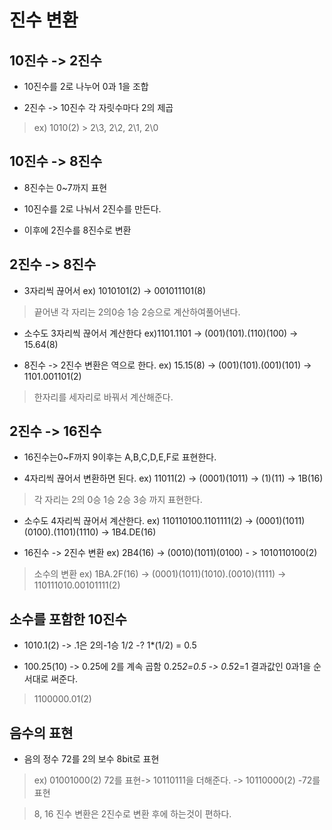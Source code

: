 진수 변환
=================


10진수 -> 2진수
-----------------
+ 10진수를 2로 나누어 0과 1을 조합

+ 2진수 -> 10진수 각 자릿수마다 2의 제곱

> ex) 1010(2) > 2\3, 2\2, 2\1, 2\0


10진수 -> 8진수
-----------------
+ 8진수는 0~7까지 표현

+ 10진수를 2로 나눠서 2진수를 만든다.

+ 이후에 2진수를 8진수로 변환


2진수 -> 8진수
---------------
+ 3자리씩 끊어서 ex) 1010101(2) -> 001011101(8)
> 끝어낸 각 자리는 2의0승 1승 2승으로 계산하여풀어낸다.

+ 소수도 3자리씩 끊어서 계산한다 ex)1101.1101 -> (001)(101).(110)(100) -> 15.64(8)

+ 8진수 -> 2진수 변환은 역으로 한다. ex) 15.15(8) -> (001)(101).(001)(101) -> 1101.001101(2)
> 한자리를 세자리로 바꿔서 계산해준다.


2진수 -> 16진수
-----------------
+ 16진수는0~F까지 9이후는 A,B,C,D,E,F로 표현한다.

+ 4자리씩 끊어서 변환하면 된다. ex) 11011(2) -> (0001)(1011) -> (1)(11) -> 1B(16)
> 각 자리는 2의 0승 1승 2승 3승 까지 표현한다.

+ 소수도 4자리씩 끊어서 계산한다. ex) 110110100.1101111(2) -> (0001)(1011)(0100).(1101)(1110) -> 1B4.DE(16)

+ 16진수 -> 2진수 변환 ex) 2B4(16) -> (0010)(1011)(0100) - > 1010110100(2)
> 소수의 변환 ex) 1BA.2F(16) -> (0001)(1011)(1010).(0010)(1111) -> 110111010.00101111(2)

소수를 포함한 10진수
-------------------
+ 1010.1(2) -> .1은 2의-1승 1/2 -? 1*(1/2) = 0.5

+ 100.25(10) -> 0.25에 2를 계속 곱함 0.25*2=0.5 -> 0.5*2=1 결과값인 0과1을 순서대로 써준다.
> 1100000.01(2)


음수의 표현
------------------
+ 음의 정수 72를 2의 보수 8bit로 표현
> ex) 01001000(2) 72를 표현-> 10110111을 더해준다. -> 10110000(2) -72를 표현

> 8, 16 진수 변환은 2진수로 변환 후에 하는것이 편하다.

